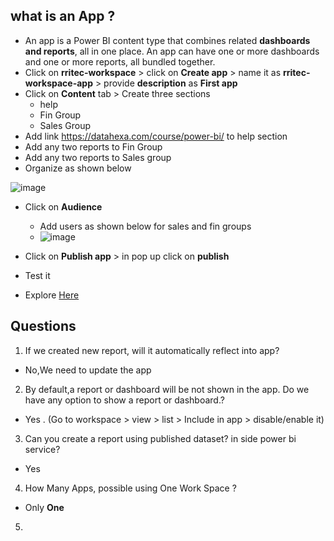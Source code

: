 ## what is an App ?
- An app is a Power BI content type that combines related **dashboards and reports**, all in one place. An app can have one or more dashboards and one or more reports, all bundled together. 
- Click on **rritec-workspace** > click on **Create app** > name it as **rritec-workspace-app** > provide **description** as **First app**
- Click on **Content** tab > Create three sections
  - help
  - Fin Group
  - Sales Group
- Add link https://datahexa.com/course/power-bi/ to help section
- Add any two reports to Fin Group
- Add any two reports to Sales group
- Organize as shown below

![image](https://github.com/rritec/powerbi/assets/20516321/a9060f56-63c8-46df-aaa5-35ba6f98dd55)

- Click on **Audience**
  - Add users as shown below for sales and fin groups
  - ![image](https://github.com/rritec/powerbi/assets/20516321/d45bd630-b936-412b-9501-dedd445f4407)



- Click on **Publish app** > in pop up click on **publish**
- Test it
- Explore [Here](https://docs.microsoft.com/en-us/learn/paths/manage-workspaces-datasets-power-bi/?ns-enrollment-type=Collection&ns-enrollment-id=djwu3eywpk4nm)

## Questions
1. If we created new report, will it automatically reflect into app?
  - No,We need to update the app
2. By default,a report or dashboard will be not shown in the app. Do we have any option to show a report or dashboard.?
  - Yes . (Go to workspace > view > list > Include in app > disable/enable it)
3. Can you create a report using published dataset? in side power bi service?
  - Yes
4. How Many Apps, possible using One Work Space ?
  - Only **One**
5. 


